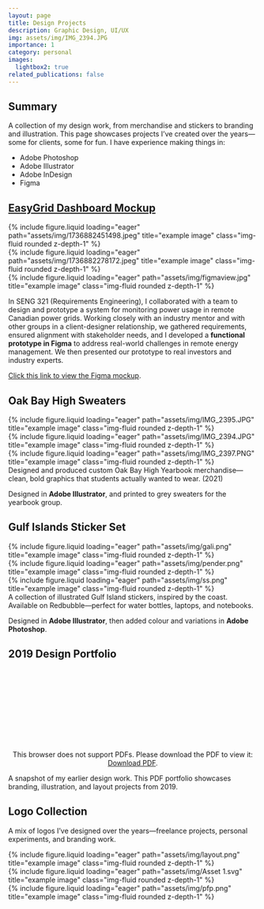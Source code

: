 ```yaml
---
layout: page
title: Design Projects
description: Graphic Design, UI/UX
img: assets/img/IMG_2394.JPG
importance: 1
category: personal
images:
  lightbox2: true
related_publications: false
---
```

## Summary

A collection of my design work, from merchandise and stickers to branding and illustration. This page showcases projects I’ve created over the years—some for clients, some for fun. I have experience making things in:
- Adobe Photoshop
- Adobe Illustrator
- Adobe InDesign
- Figma

## [EasyGrid Dashboard Mockup](https://www.figma.com/proto/eBTQuvVGvuSu48coz528jz/EasyGrid?node-id=24-2417&starting-point-node-id=24%3A2417&t=vp4JTCMSBDWakfCd-1)


<div class="row">
    <div class="col-sm mt-3 mt-md-0">
        {% include figure.liquid loading="eager" path="assets/img/1736882451498.jpeg" title="example image" class="img-fluid rounded z-depth-1" %}
    </div>
    <div class="col-sm mt-3 mt-md-0">
        {% include figure.liquid loading="eager" path="assets/img/1736882278172.jpeg" title="example image" class="img-fluid rounded z-depth-1" %}
    </div>
    <div class="col-sm mt-3 mt-md-0">
        {% include figure.liquid loading="eager" path="assets/img/figmaview.jpg" title="example image" class="img-fluid rounded z-depth-1" %}
    </div>
</div>

In SENG 321 (Requirements Engineering), I collaborated with a team to design and prototype a system for monitoring power usage in remote Canadian power grids. Working closely with an industry mentor and with other groups in a client-designer relationship, we gathered requirements, ensured alignment with stakeholder needs, and I developed a **functional prototype in Figma** to address real-world challenges in remote energy management. We then presented our prototype to real investors and industry experts.

[Click this link to view the Figma mockup](https://www.figma.com/proto/eBTQuvVGvuSu48coz528jz/EasyGrid?node-id=24-2417&starting-point-node-id=24%3A2417&t=vp4JTCMSBDWakfCd-1).


## Oak Bay High Sweaters

<div class="row">
    <div class="col-sm mt-3 mt-md-0">
        {% include figure.liquid loading="eager" path="assets/img/IMG_2395.JPG" title="example image" class="img-fluid rounded z-depth-1" %}
    </div>
    <div class="col-sm mt-3 mt-md-0">
        {% include figure.liquid loading="eager" path="assets/img/IMG_2394.JPG" title="example image" class="img-fluid rounded z-depth-1" %}
    </div>
    <div class="col-sm mt-3 mt-md-0">
        {% include figure.liquid loading="eager" path="assets/img/IMG_2397.PNG" title="example image" class="img-fluid rounded z-depth-1" %}
    </div>
</div>
<div class="caption">
    Designed and produced custom Oak Bay High Yearbook merchandise—clean, bold graphics that students actually wanted to wear. (2021)
</div>

Designed in **Adobe Illustrator**, and printed to grey sweaters for the yearbook group.

## Gulf Islands Sticker Set


<div class="row">
    <div class="col-sm mt-3 mt-md-0">
        {% include figure.liquid loading="eager" path="assets/img/gali.png" title="example image" class="img-fluid rounded z-depth-1" %}
    </div>
    <div class="col-sm mt-3 mt-md-0">
        {% include figure.liquid loading="eager" path="assets/img/pender.png" title="example image" class="img-fluid rounded z-depth-1" %}
    </div>
    <div class="col-sm mt-3 mt-md-0">
        {% include figure.liquid loading="eager" path="assets/img/ss.png" title="example image" class="img-fluid rounded z-depth-1" %}
    </div>
</div>
<div class="caption">
    A collection of illustrated Gulf Island stickers, inspired by the coast. Available on Redbubble—perfect for water bottles, laptops, and notebooks.
</div>

Designed in **Adobe Illustrator**, then added colour and variations in **Adobe Photoshop**.



## 2019 Design Portfolio

<div style="text-align: center;">
    <object data="https://ma-graff.github.io/assets/pdf/portfolio.pdf" type="application/pdf" width="700px" height="700px">
        <embed src="https://ma-graff.github.io/assets/pdf/portfolio.pdf"> 
            <p>This browser does not support PDFs. Please download the PDF to view it: <a href="https://ma-graff.github.io/assets/pdf/portfolio.pdf">Download PDF</a>.</p>
        </embed>
    </object>
</div>

A snapshot of my earlier design work. This PDF portfolio showcases branding, illustration, and layout projects from 2019.

## Logo Collection

A mix of logos I’ve designed over the years—freelance projects, personal experiments, and branding work.

<div class="row">
    <div class="col-sm mt-3 mt-md-0">
        {% include figure.liquid loading="eager" path="assets/img/layout.png" title="example image" class="img-fluid rounded z-depth-1" %}
    </div>
    <div class="col-sm mt-3 mt-md-0">
        {% include figure.liquid loading="eager" path="assets/img/Asset 1.svg" title="example image" class="img-fluid rounded z-depth-1" %}
    </div>
    <div class="col-sm mt-3 mt-md-0">
        {% include figure.liquid loading="eager" path="assets/img/pfp.png" title="example image" class="img-fluid rounded z-depth-1" %}
    </div>
</div>